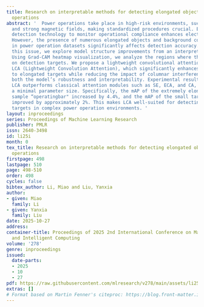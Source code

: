 ```yaml
---
title: Research on interpretable methods for detecting elongated objects in power
  operations
abstract: '  Power operations take place in high-risk environments, such as high voltage
  and strong magnetic fields, making standardized procedures crucial. Employing object
  detection technology to monitor operational compliance enhances electrical safety.
  However, the presence of numerous elongated objects and background columnar interferences
  in power operation datasets significantly affects detection accuracy. To address
  this issue, we explore model structure improvements from an interpretability perspective.
  Using Grad-CAM heatmap visualization, we analyze the regions where the model focuses
  on detection targets. We propose a lightweight convolutional attention mechanism,
  LCA (Lightweight Convolution Attention), which significantly enhances YOLOv7’s attention
  to elongated targets while reducing the impact of columnar interference. This improves
  both the model’s robustness and interpretability. Experimental results show that
  LCA outperforms classical attention modules such as SE, ECA, and CA, while maintaining
  a minimal parameter size. Specifically, the mAP of the extremely elongated and challenging
  sample “operatingbar" increased by 4.4%, and the mAP of the small target “wrongglove"
  improved by approximately 2%. This makes LCA well-suited for detecting elongated
  targets in complex power operation environments. '
layout: inproceedings
series: Proceedings of Machine Learning Research
publisher: PMLR
issn: 2640-3498
id: li25i
month: 0
tex_title: Research on interpretable methods for detecting elongated objects in power
  operations
firstpage: 498
lastpage: 510
page: 498-510
order: 498
cycles: false
bibtex_author: Li, Miao and Liu, Yanxia
author:
- given: Miao
  family: Li
- given: Yanxia
  family: Liu
date: 2025-10-27
address:
container-title: Proceedings of 2025 2nd International Conference on Machine Learning
  and Intelligent Computing
volume: '278'
genre: inproceedings
issued:
  date-parts:
  - 2025
  - 10
  - 27
pdf: https://raw.githubusercontent.com/mlresearch/v278/main/assets/li25i/li25i.pdf
extras: []
# Format based on Martin Fenner's citeproc: https://blog.front-matter.io/posts/citeproc-yaml-for-bibliographies/
---
```

